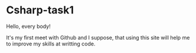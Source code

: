 # Csharp-task1

Hello, every body!

It's my first meet with Github and I suppose, that using this site will help me to improve my skills at writting code.
